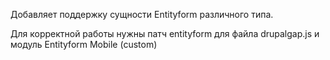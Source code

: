 Добавляет поддержку сущности Entityform различного типа.

Для корректной работы нужны патч entityform для файла drupalgap.js и модуль Entityform Mobile (custom) 